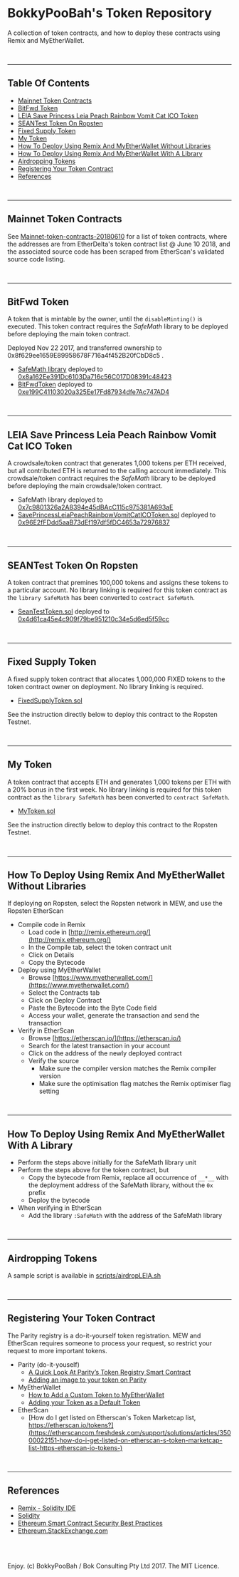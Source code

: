 # BokkyPooBah's Token Repository

A collection of token contracts, and how to deploy these contracts using Remix and MyEtherWallet.

<br />

<hr />

## Table Of Contents

* [Mainnet Token Contracts](#mainnet-token-contracts)
* [BitFwd Token](#bitfwd-token)
* [LEIA Save Princess Leia Peach Rainbow Vomit Cat ICO Token](#leia-save-princess-leia-peach-rainbow-vomit-cat-ico-token)
* [SEANTest Token On Ropsten](#seantest-token-on-ropsten)
* [Fixed Supply Token](#fixed-supply-token)
* [My Token](#my-token)
* [How To Deploy Using Remix And MyEtherWallet Without Libraries](#how-to-deploy-using-remix-and-myetherwallet-without-libraries)
* [How To Deploy Using Remix And MyEtherWallet With A Library](#how-to-deploy-using-remix-and-myetherwallet-with-library)
* [Airdropping Tokens](#airdropping-tokens)
* [Registering Your Token Contract](#registering-your-token-contract)
* [References](#references)

<br />

<hr />

## Mainnet Token Contracts

See [Mainnet-token-contracts-20180610](Mainnet-token-contracts-20180610) for a list of token contracts, where the addresses are from EtherDelta's token contract list @ June 10 2018, and the associated source code has been scraped from EtherScan's validated source code listing.

<br />

<hr />

## BitFwd Token

A token that is mintable by the owner, until the `disableMinting()` is executed. This token contract requires the *SafeMath* library
to be deployed before deploying the main token contract.

Deployed Nov 22 2017, and transferred ownership to 0x8f629ee1659E89958678F716a4f452B20fCbD8c5 .

* [SafeMath library](contracts/SafeMath.sol) deployed to [0x8a162Ee391Dc6103Da716c56C017D08391c48423](https://etherscan.io/address/0x8a162Ee391Dc6103Da716c56C017D08391c48423#code)
* [BitFwdToken](contracts/BitFwdToken.sol) deployed to [0xe199C41103020a325Ee17Fd87934dfe7Ac747AD4](https://etherscan.io/address/0xe199C41103020a325Ee17Fd87934dfe7Ac747AD4#code)

<br />

<hr />

## LEIA Save Princess Leia Peach Rainbow Vomit Cat ICO Token

A crowdsale/token contract that generates 1,000 tokens per ETH received, but all contributed ETH is returned to the calling account immediately.
This crowdsale/token contract requires the *SafeMath* library to be deployed before deploying the main crowdsale/token contract.

* SafeMath library deployed to [0x7c9801326a2A8394e45dBAcC115c975381A693aE](https://etherscan.io/address/0x7c9801326a2A8394e45dBAcC115c975381A693aE)
* [SavePrincessLeiaPeachRainbowVomitCatICOToken.sol](contracts/SavePrincessLeiaPeachRainbowVomitCatICOToken.sol) deployed to [0x96E2fFDdd5aaB73dEf197df5fDC4653a72976837](https://etherscan.io/address/0x96E2fFDdd5aaB73dEf197df5fDC4653a72976837)

<br />

<hr />

## SEANTest Token On Ropsten

A token contract that premines 100,000 tokens and assigns these tokens to a particular account. No library linking is required
for this token contract as the `library SafeMath` has been converted to `contract SafeMath`.

* [SeanTestToken.sol](contracts/SeanTestToken.sol) deployed to [0x4d61ca45e4c909f79be951210c34e5d6ed5f59cc](https://ropsten.etherscan.io/address/0x4d61ca45e4c909f79be951210c34e5d6ed5f59cc)

<br />

<hr />

## Fixed Supply Token

A fixed supply token contract that allocates 1,000,000 FIXED tokens to the token contract owner on deployment. No library linking is required.

* [FixedSupplyToken.sol](contracts/FixedSupplyToken.sol)

See the instruction directly below to deploy this contract to the Ropsten Testnet.

<br />

<hr />

## My Token

A token contract that accepts ETH and generates 1,000 tokens per ETH with a 20% bonus in the first week. No library linking is required
for this token contract as the `library SafeMath` has been converted to `contract SafeMath`.

* [MyToken.sol](contracts/MyToken.sol)

See the instruction directly below to deploy this contract to the Ropsten Testnet.

<br />

<hr />

## How To Deploy Using Remix And MyEtherWallet Without Libraries

If deploying on Ropsten, select the Ropsten network in MEW, and use the Ropsten EtherScan

* Compile code in Remix
  * Load code in [http://remix.ethereum.org/](http://remix.ethereum.org/)
  * In the Compile tab, select the token contract unit
  * Click on Details
  * Copy the Bytecode
* Deploy using MyEtherWallet
  * Browse [https://www.myetherwallet.com/](https://www.myetherwallet.com/)
  * Select the Contracts tab
  * Click on Deploy Contract
  * Paste the Bytecode into the Byte Code field
  * Access your wallet, generate the transaction and send the transaction
* Verify in EtherScan
  * Browse [https://etherscan.io/](https://etherscan.io/)
  * Search for the latest transaction in your account
  * Click on the address of the newly deployed contract
  * Verify the source
    * Make sure the compiler version matches the Remix compiler version
    * Make sure the optimisation flag matches the Remix optimiser flag setting

<br />

<hr />

## How To Deploy Using Remix And MyEtherWallet With A Library

* Perform the steps above initially for the SafeMath library unit
* Perform the steps above for the token contract, but
  * Copy the bytecode from Remix, replace all occurrence of `__*__` with the deployment address of the SafeMath library, without the `0x` prefix
  * Deploy the bytecode
* When verifying in EtherScan
  * Add the library `:SafeMath` with the address of the SafeMath library

<br />

<hr />

## Airdropping Tokens

A sample script is available in [scripts/airdropLEIA.sh](scripts/airdropLEIA.sh)

<br />

<hr />

## Registering Your Token Contract

The Parity registry is a do-it-yourself token registration. MEW and EtherScan requires someone to process your request, so restrict your
request to more important tokens.

* Parity (do-it-youself)
  * [A Quick Look At Parity’s Token Registry Smart Contract](https://www.bokconsulting.com.au/blog/a-quick-look-at-paritys-token-registry-smart-contract/)
  * [Adding an image to your token on Parity](https://medium.com/@Dave_Appleton/adding-an-image-to-your-token-on-parity-516fc8b51cab)
* MyEtherWallet
  * [How to Add a Custom Token to MyEtherWallet](https://myetherwallet.github.io/knowledge-base/send/adding-new-token-and-sending-custom-tokens.html)
  * [Adding your Token as a Default Token](https://myetherwallet.github.io/knowledge-base/tokens/token-creators-add-your-token-to-myetherwallet.html)
* EtherScan
  * [How do I get listed on Etherscan's Token Marketcap list, https://etherscan.io/tokens?](https://etherscancom.freshdesk.com/support/solutions/articles/35000022151-how-do-i-get-listed-on-etherscan-s-token-marketcap-list-https-etherscan-io-tokens-)

<br />

<hr />

## References

* [Remix - Solidity IDE](http://remix.readthedocs.io/en/latest/)
* [Solidity](http://solidity.readthedocs.io/en/latest/)
* [Ethereum Smart Contract Security Best Practices](https://consensys.github.io/smart-contract-best-practices/)
* [Ethereum.StackExchange.com](https://ethereum.stackexchange.com/)

<br />

<br />

Enjoy. (c) BokkyPooBah / Bok Consulting Pty Ltd 2017. The MIT Licence.
